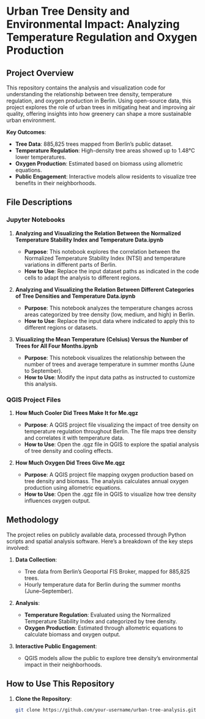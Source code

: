 # Urban Tree Density and Environmental Impact: Analyzing Temperature Regulation and Oxygen Production

## Project Overview
This repository contains the analysis and visualization code for understanding the relationship between tree density, temperature regulation, and oxygen production in Berlin. Using open-source data, this project explores the role of urban trees in mitigating heat and improving air quality, offering insights into how greenery can shape a more sustainable urban environment.

**Key Outcomes**:
- **Tree Data**: 885,825 trees mapped from Berlin’s public dataset.
- **Temperature Regulation**: High-density tree areas showed up to 1.48°C lower temperatures.
- **Oxygen Production**: Estimated based on biomass using allometric equations.
- **Public Engagement**: Interactive models allow residents to visualize tree benefits in their neighborhoods.

## File Descriptions

### Jupyter Notebooks

1. **Analyzing and Visualizing the Relation Between the Normalized Temperature Stability Index and Temperature Data.ipynb**
   - **Purpose**: This notebook explores the correlation between the Normalized Temperature Stability Index (NTSI) and temperature variations in different parts of Berlin.
   - **How to Use**: Replace the input dataset paths as indicated in the code cells to adapt the analysis to different regions.

2. **Analyzing and Visualizing the Relation Between Different Categories of Tree Densities and Temperature Data.ipynb**
   - **Purpose**: This notebook analyzes the temperature changes across areas categorized by tree density (low, medium, and high) in Berlin.
   - **How to Use**: Replace the input data where indicated to apply this to different regions or datasets.

3. **Visualizing the Mean Temperature (Celsius) Versus the Number of Trees for All Four Months.ipynb**
   - **Purpose**: This notebook visualizes the relationship between the number of trees and average temperature in summer months (June to September).
   - **How to Use**: Modify the input data paths as instructed to customize this analysis.

### QGIS Project Files

1. **How Much Cooler Did Trees Make It for Me.qgz**
   - **Purpose**: A QGIS project file visualizing the impact of tree density on temperature regulation throughout Berlin. The file maps tree density and correlates it with temperature data.
   - **How to Use**: Open the .qgz file in QGIS to explore the spatial analysis of tree density and cooling effects.

2. **How Much Oxygen Did Trees Give Me.qgz**
   - **Purpose**: A QGIS project file mapping oxygen production based on tree density and biomass. The analysis calculates annual oxygen production using allometric equations.
   - **How to Use**: Open the .qgz file in QGIS to visualize how tree density influences oxygen output.

## Methodology

The project relies on publicly available data, processed through Python scripts and spatial analysis software. Here’s a breakdown of the key steps involved:

1. **Data Collection**:
   - Tree data from Berlin’s Geoportal FIS Broker, mapped for 885,825 trees.
   - Hourly temperature data for Berlin during the summer months (June–September).

2. **Analysis**:
   - **Temperature Regulation**: Evaluated using the Normalized Temperature Stability Index and categorized by tree density.
   - **Oxygen Production**: Estimated through allometric equations to calculate biomass and oxygen output.

3. **Interactive Public Engagement**:
   - QGIS models allow the public to explore tree density’s environmental impact in their neighborhoods.

## How to Use This Repository

1. **Clone the Repository**:  
   ```bash
   git clone https://github.com/your-username/urban-tree-analysis.git

